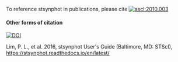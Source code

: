 To reference stsynphot in publications, please cite [![ascl:2010.003](https://img.shields.io/badge/ascl-2010.003-blue.svg?colorB=262255)](https://ascl.net/2010.003)

#### Other forms of citation

[![DOI](https://zenodo.org/badge/12412342.svg)](https://zenodo.org/doi/10.5281/zenodo.5020767)

Lim, P. L., et al. 2016, stsynphot User's Guide (Baltimore, MD: STScI),
https://stsynphot.readthedocs.io/en/latest/
